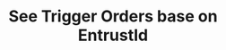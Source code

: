 ---
title: See Trigger Orders base on EntrustId
position_number: 5
type: get
description: /az/future/trade/v1/entrust/plan-detail
parameters:
    -
        name: entrustId
        type: integer
        mandatory: true
        default: N/A
        description: Order ID
        ranges:
content_markdown: |-

                 #### **Limit Flow Rules**

                 200/s/apikey
left_code_blocks:
    -
        code_block: "public void getMarketConfig() {\r\n\tString text = HttpUtil.get(URL + \"/data/api/az/future/trade/v1/getMarketConfig\");\r\n\tSystem.out.println(text);\r\n}"
        title: Java
        language: java
right_code_blocks:
    - code_block: |-
        {
          "error": {
            "code": "",
            "msg": ""
          },
          "msgInfo": "",
          "result": {
            "closePosition": false, //Whether triggered to close all
            "createdTime": 0, //Create time
            "entrustId": 0, //Order ID
            "entrustType": "", //Order type
            "marketOrderLevel": 0, //Best market price
            "orderSide": "", //Order side
            "ordinary": true,
            "origQty": 0, //Quantity (Cont)
            "positionSide": "", //Position side
            "price": 0, //Order price
            "state": "", //Order state:NOT_TRIGGERED：New order (not triggered);TRIGGERING:Triggering;TRIGGERED:Triggered;USER_REVOCATION:User revocation;PLATFORM_REVOCATION:Platform revocation (rejection);EXPIRED:expired;UNFINISHED:Unfinished;HISTORY:(History)
            "stopPrice": 0, //Trigger price
            "symbol": "", //Trading pair
            "timeInForce": "", //有效方式
            "triggerPriceType": "" //触发价格类型
          },
          "returnCode": 0
        }
      title: Response
      language: json
---